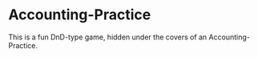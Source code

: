 # Accounting-Practice

This is a fun DnD-type game, hidden under the covers of an Accounting-Practice.
